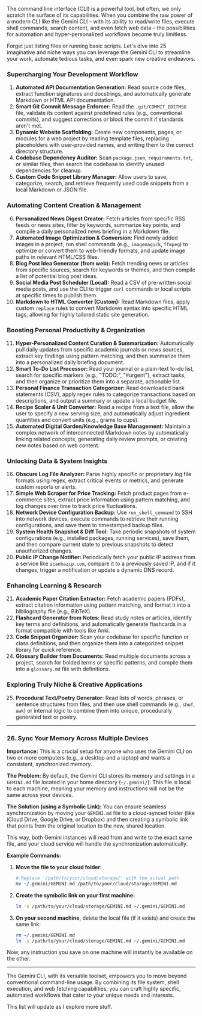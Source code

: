 The command line interface (CLI) is a powerful tool, but often, we only scratch the surface of its capabilities. When you combine the raw power of a modern CLI like the Gemini CLI – with its ability to read/write files, execute shell commands, search content, and even fetch web data – the possibilities for automation and hyper-personalized workflows become truly limitless.

Forget just listing files or running basic scripts. Let's dive into 25 imaginative and niche ways you can leverage the Gemini CLI to streamline your work, automate tedious tasks, and even spark new creative endeavors.

### Supercharging Your Development Workflow

1.  **Automated API Documentation Generation:** Read source code files, extract function signatures and docstrings, and automatically generate Markdown or HTML API documentation.
2.  **Smart Git Commit Message Enforcer:** Read the `.git/COMMIT_EDITMSG` file, validate its content against predefined rules (e.g., conventional commits), and suggest corrections or block the commit if standards aren't met.
3.  **Dynamic Website Scaffolding:** Create new components, pages, or modules for a web project by reading template files, replacing placeholders with user-provided names, and writing them to the correct directory structure.
4.  **Codebase Dependency Auditor:** Scan `package.json`, `requirements.txt`, or similar files, then search the codebase to identify unused dependencies for cleanup.
5.  **Custom Code Snippet Library Manager:** Allow users to save, categorize, search, and retrieve frequently used code snippets from a local Markdown or JSON file.

### Automating Content Creation & Management

6.  **Personalized News Digest Creator:** Fetch articles from specific RSS feeds or news sites, filter by keywords, summarize key points, and compile a daily personalized news briefing in a Markdown file.
7.  **Automated Image Optimization & Conversion:** Find newly added images in a project, run shell commands (e.g., `imagemagick`, `ffmpeg`) to optimize or convert them to web-friendly formats, and update image paths in relevant HTML/CSS files.
8.  **Blog Post Idea Generator (from web):** Fetch trending news or articles from specific sources, search for keywords or themes, and then compile a list of potential blog post ideas.
9.  **Social Media Post Scheduler (Local):** Read a CSV of pre-written social media posts, and use the CLI to trigger `curl` commands or local scripts at specific times to publish them.
10. **Markdown to HTML Converter (Custom):** Read Markdown files, apply custom `replace` rules to convert Markdown syntax into specific HTML tags, allowing for highly tailored static site generation.

### Boosting Personal Productivity & Organization

11. **Hyper-Personalized Content Curation & Summarization:** Automatically pull daily updates from specific academic journals or news sources, extract key findings using pattern matching, and then summarize them into a personalized daily briefing document.
12. **Smart To-Do List Processor:** Read your journal or a plain-text to-do list, search for specific markers (e.g., "TODO:", "#urgent"), extract tasks, and then organize or prioritize them into a separate, actionable list.
13. **Personal Finance Transaction Categorizer:** Read downloaded bank statements (CSV), apply regex rules to categorize transactions based on descriptions, and output a summary or update a local budget file.
14. **Recipe Scaler & Unit Converter:** Read a recipe from a text file, allow the user to specify a new serving size, and automatically adjust ingredient quantities and convert units (e.g., grams to cups).
15. **Automated Digital Garden/Knowledge Base Management:** Maintain a complex network of interconnected Markdown notes by automatically linking related concepts, generating daily review prompts, or creating new notes based on web content.

### Unlocking Data & System Insights

16. **Obscure Log File Analyzer:** Parse highly specific or proprietary log file formats using regex, extract critical events or metrics, and generate custom reports or alerts.
17. **Simple Web Scraper for Price Tracking:** Fetch product pages from e-commerce sites, extract price information using pattern matching, and log changes over time to track price fluctuations.
18. **Network Device Configuration Backup:** Use `run_shell_command` to SSH into network devices, execute commands to retrieve their running configurations, and save them to timestamped backup files.
19. **System Health Snapshot & Diff Tool:** Take periodic snapshots of system configurations (e.g., installed packages, running services), save them, and then compare current state to previous snapshots to detect unauthorized changes.
20. **Public IP Change Notifier:** Periodically fetch your public IP address from a service like `icanhazip.com`, compare it to a previously saved IP, and if it changes, trigger a notification or update a dynamic DNS record.

### Enhancing Learning & Research

21. **Academic Paper Citation Extractor:** Fetch academic papers (PDFs), extract citation information using pattern matching, and format it into a bibliography file (e.g., BibTeX).
22. **Flashcard Generator from Notes:** Read study notes or articles, identify key terms and definitions, and automatically generate flashcards in a format compatible with tools like Anki.
23. **Code Snippet Organizer:** Scan your codebase for specific function or class definitions, and then organize them into a categorized snippet library for quick reference.
24. **Glossary Builder from Documents:** Read multiple documents across a project, search for bolded terms or specific patterns, and compile them into a `glossary.md` file with definitions.

### Exploring Truly Niche & Creative Applications

25. **Procedural Text/Poetry Generator:** Read lists of words, phrases, or sentence structures from files, and then use shell commands (e.g., `shuf`, `awk`) or internal logic to combine them into unique, procedurally generated text or poetry.

---

### 26. Sync Your Memory Across Multiple Devices

**Importance:** This is a crucial setup for anyone who uses the Gemini CLI on two or more computers (e.g., a desktop and a laptop) and wants a consistent, synchronized memory.

**The Problem:** By default, the Gemini CLI stores its memory and settings in a `GEMINI.md` file located in your home directory (`~/.gemini/`). This file is local to each machine, meaning your memory and instructions will not be the same across your devices.

**The Solution (using a Symbolic Link):** You can ensure seamless synchronization by moving your `GEMINI.md` file to a cloud-synced folder (like iCloud Drive, Google Drive, or Dropbox) and then creating a symbolic link that points from the original location to the new, shared location.

This way, both Gemini instances will read from and write to the exact same file, and your cloud service will handle the synchronization automatically.

**Example Commands:**

1.  **Move the file to your cloud folder:**
    ```bash
    # Replace '/path/to/your/cloud/storage/' with the actual path
    mv ~/.gemini/GEMINI.md /path/to/your/cloud/storage/GEMINI.md
    ```

2.  **Create the symbolic link on your first machine:**
    ```bash
    ln -s /path/to/your/cloud/storage/GEMINI.md ~/.gemini/GEMINI.md
    ```

3.  **On your second machine**, delete the local file (if it exists) and create the same link:
    ```bash
    rm ~/.gemini/GEMINI.md
    ln -s /path/to/your/cloud/storage/GEMINI.md ~/.gemini/GEMINI.md
    ```

Now, any instruction you save on one machine will instantly be available on the other.

---

The Gemini CLI, with its versatile toolset, empowers you to move beyond conventional command-line usage. By combining its file system, shell execution, and web fetching capabilities, you can craft highly specific, automated workflows that cater to your unique needs and interests.

This list will update as I explore more stuff.